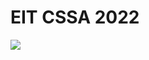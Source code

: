 # EIT CSSA 2022

<p style="center"><img src="https://github.com/Zhijie-He/EIT_CSSA/blob/EITCSSA/2022/images/team.jfif?raw=true?raw=true" ></p>

